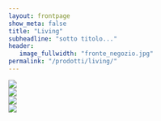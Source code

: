 ```yaml
---
layout: frontpage
show_meta: false
title: "Living"
subheadline: "sotto titolo..."
header:
   image_fullwidth: "fronte_negozio.jpg"
permalink: "/prodotti/living/"
---
```


<div class="row">
  <div class="small-5 small-offset-1 medium-3 medium-offset-0 columns">
    <div class="image-hover-wrapper">
        <a href="{{ site.url }}{{ site.baseurl }}/living/morassutti">
          <img src="{{ site.urlimg }}/loghi/morassutti.jpg">
          <span class="image-hover-wrapper-reveal"/>
        </a>
    </div>
  </div>

  <div class="small-5 medium-3 medium-offset-0 columns">
    <div class="image-hover-wrapper">
        <a href="{{ site.url }}{{ site.baseurl }}/living/morassutti">
          <img src="{{ site.urlimg }}/loghi/morassutti.jpg">
          <span class="image-hover-wrapper-reveal"/>
        </a>
    </div>
  </div>

  <div class="small-5 small-offset-1 medium-3 medium-offset-0 columns">
    <div class="image-hover-wrapper">
        <a href="{{ site.url }}{{ site.baseurl }}/living/morassutti" >
          <img src="{{ site.urlimg }}/loghi/morassutti.jpg">
          <span class="image-hover-wrapper-reveal"/>
        </a>
    </div>
  </div>

  <div class="small-5  medium-3 medium-offset-0 columns end">
    <div class="image-hover-wrapper">
        <a href="{{ site.url }}{{ site.baseurl }}/living/morassutti" >
          <img src="{{ site.urlimg }}/loghi/morassutti.jpg">
          <span class="image-hover-wrapper-reveal"/>
        </a>
    </div>
  </div>
</div>